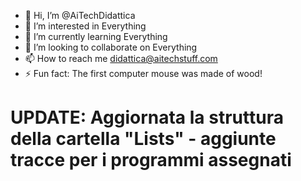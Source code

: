 - 👋 Hi, I’m @AiTechDidattica
- 👀 I’m interested in Everything
- 🌱 I’m currently learning Everything
- 💞️ I’m looking to collaborate on Everything
- 📫 How to reach me didattica@aitechstuff.com
- ⚡ Fun fact: The first computer mouse was made of wood!

# UPDATE: Aggiornata la struttura della cartella "Lists" - aggiunte tracce per i programmi assegnati

<!---
AiTechDidattica/AiTechDidattica is a ✨ special ✨ repository because its `README.md` (this file) appears on your GitHub profile.
You can click the Preview link to take a look at your changes.
--->
